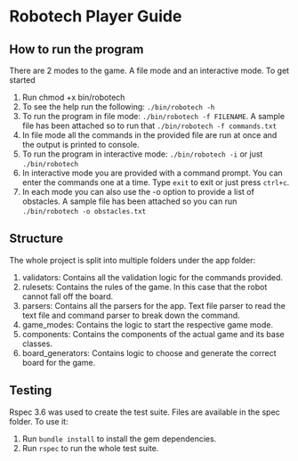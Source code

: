 # Robotech Player Guide

## How to run the program

There are 2 modes to the game. A file mode and an interactive mode. To get started

1. Run chmod +x bin/robotech
2. To see the help run the following: `./bin/robotech -h`
3. To run the program in file mode: `./bin/robotech -f FILENAME`. A sample file has been attached so to run that `./bin/robotech -f commands.txt`
4. In file mode all the commands in the provided file are run at once and the output is printed to console.
5. To run the program in interactive mode: `./bin/robotech -i` or just `./bin/robotech`
6. In interactive mode you are provided with a command prompt. You can enter the commands one at a time. Type `exit` to exit or just press `ctrl+c`.
7. In each mode you can also use the -o option to provide a list of obstacles. A sample file has been attached so you can run `./bin/robotech -o obstacles.txt`

## Structure

The whole project is split into multiple folders under the app folder:

1. validators: Contains all the validation logic for the commands provided.
2. rulesets: Contains the rules of the game. In this case that the robot cannot fall off the board.
3. parsers: Contains all the parsers for the app. Text file parser to read the text file and command parser to break down the command.
4. game_modes: Contains the logic to start the respective game mode.
5. components: Contains the components of the actual game and its base classes.
6. board_generators: Contains logic to choose and generate the correct board for the game.

## Testing

Rspec 3.6 was used to create the test suite. Files are available in the spec folder. To use it:

1. Run `bundle install` to install the gem dependencies.
2. Run `rspec` to run the whole test suite.
